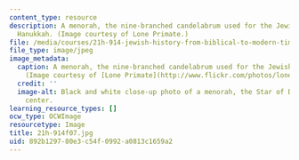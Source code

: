 ```yaml
---
content_type: resource
description: A menorah, the nine-branched candelabrum used for the Jewish holiday
  Hanukkah. (Image courtesy of Lone Primate.)
file: /media/courses/21h-914-jewish-history-from-biblical-to-modern-times-fall-2007/892b129780e3c54f0992a0813c1659a2_21h-914f07.jpg
file_type: image/jpeg
image_metadata:
  caption: A menorah, the nine-branched candelabrum used for the Jewish holiday Hanukkah.
    (Image courtesy of [Lone Primate](http://www.flickr.com/photos/loneprimate/).)
  credit: ''
  image-alt: Black and white close-up photo of a menorah, the Star of David in its
    center.
learning_resource_types: []
ocw_type: OCWImage
resourcetype: Image
title: 21h-914f07.jpg
uid: 892b1297-80e3-c54f-0992-a0813c1659a2
---
```

